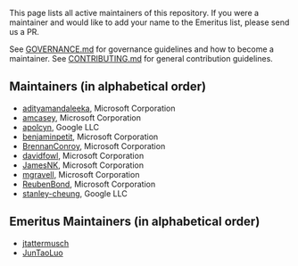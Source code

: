 This page lists all active maintainers of this repository. If you were a
maintainer and would like to add your name to the Emeritus list, please send us a
PR.

See [GOVERNANCE.md](https://github.com/grpc/grpc-community/blob/master/governance.md)
for governance guidelines and how to become a maintainer.
See [CONTRIBUTING.md](https://github.com/grpc/grpc-community/blob/master/CONTRIBUTING.md)
for general contribution guidelines.

## Maintainers (in alphabetical order)
- [adityamandaleeka](https://github.com/adityamandaleeka), Microsoft Corporation
- [amcasey](https://github.com/amcasey), Microsoft Corporation
- [apolcyn](https://github.com/apolcyn), Google LLC
- [benjaminpetit](https://github.com/benjaminpetit), Microsoft Corporation
- [BrennanConroy](https://github.com/BrennanConroy), Microsoft Corporation
- [davidfowl](https://github.com/davidfowl), Microsoft Corporation
- [JamesNK](https://github.com/JamesNK), Microsoft Corporation
- [mgravell](https://github.com/mgravell), Microsoft Corporation
- [ReubenBond](https://github.com/ReubenBond), Microsoft Corporation
- [stanley-cheung](https://github.com/stanley-cheung), Google LLC

## Emeritus Maintainers (in alphabetical order)
- [jtattermusch](https://github.com/jtattermusch)
- [JunTaoLuo](https://github.com/JunTaoLuo)
